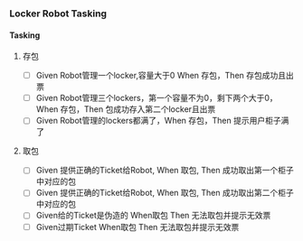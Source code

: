 ### Locker Robot Tasking

#### Tasking

1. 存包

   - [ ] Given Robot管理一个locker,容量大于0 When 存包，Then 存包成功且出票
   - [ ] Given Robot管理三个lockers，第一个容量不为0，剩下两个大于0，When 存包，Then 包成功存入第二个locker且出票
   - [ ] Given Robot管理的lockers都满了，When 存包，Then 提示用户柜子满了

2. 取包

   - [ ] Given 提供正确的Ticket给Robot, When 取包, Then 成功取出第一个柜子中对应的包
   - [ ] Given 提供正确的Ticket给Robot, When 取包, Then 成功取出第二个柜子中对应的包
   - [ ] Given给的Ticket是伪造的 When取包 Then 无法取包并提示无效票
   - [ ] Given过期Ticket When取包 Then 无法取包并提示无效票
